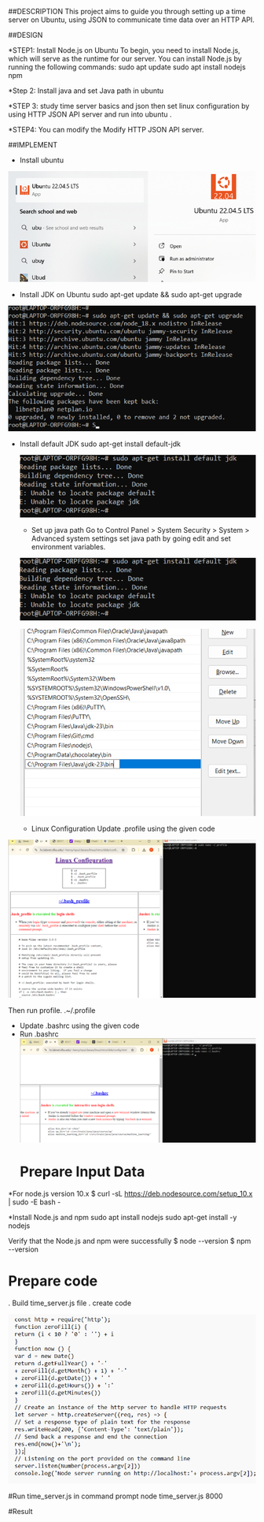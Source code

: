 ##DESCRIPTION
This project aims to guide you through setting up a time server on Ubuntu, using JSON to communicate time data over an HTTP API. 

##DESIGN

 *STEP1: Install Node.js on Ubuntu
 To begin, you need to install Node.js, which will serve as the runtime for our server. You can install Node.js by running the following commands:
  sudo apt update
sudo apt install nodejs npm

*Step 2: Install java and set Java path in ubuntu

*STEP 3: study time server basics and json then set linux configuration by using HTTP JSON API server and run into ubuntu .

*STEP4:  You can modify the Modify HTTP JSON API server.

##IMPLEMENT

  * Install ubuntu

    
  ![alt text](https://github.com/Priyanka651/Cloud-computing-/blob/main/Screenshot%202024-10-04%20094517.png?raw=true)
 * Install JDK on Ubuntu 
 sudo apt-get update && sudo apt-get upgrade

![Alt text]( https://github.com/Priyanka651/Cloud-computing-/blob/main/1.png?raw=true)

 
 * Install default JDK
   sudo apt-get install default-jdk

   ![alt text](https://github.com/Priyanka651/Cloud-computing-/blob/main/2.png?raw=true)

    * Set up java path
   Go to Control Panel > System Security > System > Advanced system settings
   set java path by going edit and set environment variables.
   
   ![alt text](https://github.com/Priyanka651/Cloud-computing-/blob/main/2.png?raw=true)
   
   
   ![alt text](https://github.com/Priyanka651/Cloud-computing-/blob/main/4.png?raw=true)

   * Linux Configuration
 Update .profile using the given code

![alt text](https://github.com/Priyanka651/Cloud-computing-/blob/main/5.png?raw=true)

Then run profile.
.~/.profile
* Update .bashrc using the given code
* Run .bashrc
![alt text](https://github.com/Priyanka651/Cloud-computing-/blob/main/6.png?raw=true)
  # Prepare Input Data
*For node.js version 10.x
$ curl -sL https://deb.nodesource.com/setup_10.x | sudo -E bash -

*Install Node.js and npm
 sudo apt install nodejs
 sudo apt-get install -y nodejs

Verify that the Node.js and npm were successfully
$ node --version
$ npm --version

# Prepare code
. Build time_server.js file 
. create code 

![alt text](https://github.com/Priyanka651/Cloud-computing-/blob/main/Screenshot%202024-10-07%20193513.png?raw=true)

#Run time_server.js in command prompt
node time_server.js 8000

 #Result
 
 



   
      
